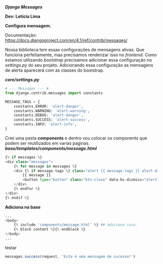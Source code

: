 ***Django Messages***

**Dev: Letícia Lima**

**Configura mensagem.**

Documentação: https://docs.djangoproject.com/en/4.1/ref/contrib/messages/

Nossa biblioteca tem essas configurações de mensagens ativas. Que funciona perfeitamente, mas precisamos renderizar isso no *frontend*. Como estamos utilizando *bootstrap* precisamos adicionar essa configuração no *settings.py* do seu projeto. Adicionando essa configuração as mensagens de alerta aparecerá com as classes do bootstrap.

***core/settings.py***

```python
# --- Messages --- #
from django.contrib.messages import constants

MESSAGE_TAGS = {
	constants.ERROR: 'alert-danger',
	constants.WARNING: 'alert-warning',
	constants.DEBUG: 'alert-danger',
	constants.SUCCESS: 'alert-success',
	constants.INFO: 'alert-info',
}
```

Criei uma pasta **components** e dentro vou colocar os components que podem ser reutilizados em varias paginas.
***base/templates/components/message.html***

```python
{% if messages %}
<div class="messages">
    {% for message in messages %}
    <div {% if message.tags %} class="alert {{ message.tags }} alert-dismissible fade show"{% endif %} role="alert">
        {{ message }}
        <button type="button" class="btn-close" data-bs-dismiss="alert" aria-label="Close"></button>
    </div>
    {% endfor %}
</div>
{% endif %}
```

**Adiciona na base**

```python
...
<body> 
	{% include 'components/message.html' %} ## adiciona isso.
	{% block content %}{% endblock %} 
</body>
...
```

testar 

```jsx
messages.success(request, 'Esta é uma mensagem de sucesso!')
```